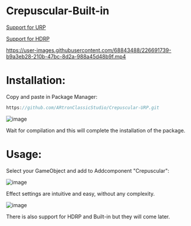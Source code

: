 # Crepuscular-Built-in

[Support for URP](https://github.com/ARtronClassicStudio/Crepuscular-URP)

[Support for HDRP](https://github.com/ARtronClassicStudio/Crepuscular-URP)

https://user-images.githubusercontent.com/68843488/226691739-b9a3eb28-210b-47bc-8d2a-988a45d48b9f.mp4



# Installation:
Copy and paste in Package Manager:

```C#
https://github.com/ARtronClassicStudio/Crepuscular-URP.git
```
![image](https://user-images.githubusercontent.com/68843488/226684938-018e2bd4-7abd-478c-b29f-c84c7bae7bb2.png)

Wait for compilation and this will complete the installation of the package.

# Usage:

Select your GameObject and add to Addcomponent "Crepuscular":

![image](https://github.com/ARtronClassicStudio/Crepuscular-Built-in/assets/68843488/eeab6279-258a-4bc7-9cd0-e7093524f9bf)


Effect settings are intuitive and easy, without any complexity.

![image](https://github.com/ARtronClassicStudio/Crepuscular-Built-in/assets/68843488/e7669646-57bf-4977-9dc8-f30611101ace)


There is also support for HDRP and Built-in but they will come later.
